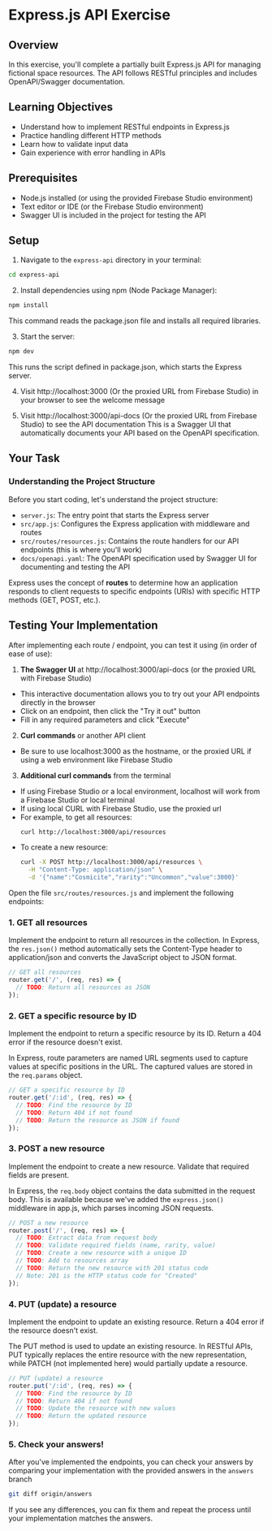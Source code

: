 # Express.js API Exercise

## Overview

In this exercise, you'll complete a partially built Express.js API for managing fictional space resources. The API follows RESTful principles and includes OpenAPI/Swagger documentation.

## Learning Objectives

- Understand how to implement RESTful endpoints in Express.js
- Practice handling different HTTP methods
- Learn how to validate input data
- Gain experience with error handling in APIs

## Prerequisites

- Node.js installed (or using the provided Firebase Studio environment)
- Text editor or IDE (or the Firebase Studio environment)
- Swagger UI is included in the project for testing the API

## Setup

1. Navigate to the `express-api` directory in your terminal:
  ```bash
  cd express-api
  ```

2. Install dependencies using npm (Node Package Manager):
  ```bash
  npm install
  ```
  This command reads the package.json file and installs all required libraries.

3. Start the server:
  ```bash
  npm dev
  ```
  This runs the script defined in package.json, which starts the Express server.

4. Visit http://localhost:3000 (Or the proxied URL from Firebase Studio) in your browser to see the welcome message

5. Visit http://localhost:3000/api-docs (Or the proxied URL from Firebase Studio) to see the API documentation
  This is a Swagger UI that automatically documents your API based on the OpenAPI specification.

## Your Task

### Understanding the Project Structure

Before you start coding, let's understand the project structure:

- `server.js`: The entry point that starts the Express server
- `src/app.js`: Configures the Express application with middleware and routes
- `src/routes/resources.js`: Contains the route handlers for our API endpoints (this is where you'll work)
- `docs/openapi.yaml`: The OpenAPI specification used by Swagger UI for documenting and testing the API

Express uses the concept of **routes** to determine how an application responds to client requests to specific endpoints (URIs) with specific HTTP methods (GET, POST, etc.).

## Testing Your Implementation

After implementing each route / endpoint, you can test it using (in order of ease of use):

1. **The Swagger UI** at http://localhost:3000/api-docs (or the proxied URL with Firebase Studio)
  - This interactive documentation allows you to try out your API endpoints directly in the browser
  - Click on an endpoint, then click the "Try it out" button
  - Fill in any required parameters and click "Execute"

2. **Curl commands** or another API client
  - Be sure to use localhost:3000 as the hostname, or the proxied URL if using a web environment like Firebase Studio

3. **Additional curl commands** from the terminal
  - If using Firebase Studio or a local environment, localhost will work from a Firebase Studio or local terminal
  - If using local CURL with Firebase Studio, use the proxied url
  - For example, to get all resources:
    ```bash 
    curl http://localhost:3000/api/resources
    ```
  - To create a new resource:
    ```bash
    curl -X POST http://localhost:3000/api/resources \
      -H "Content-Type: application/json" \
      -d '{"name":"Cosmicite","rarity":"Uncommon","value":3000}'
    ```

Open the file `src/routes/resources.js` and implement the following endpoints:

### 1. GET all resources

Implement the endpoint to return all resources in the collection. In Express, the `res.json()` method automatically sets the Content-Type header to application/json and converts the JavaScript object to JSON format.

```javascript
// GET all resources
router.get('/', (req, res) => {
  // TODO: Return all resources as JSON
});
```

### 2. GET a specific resource by ID

Implement the endpoint to return a specific resource by its ID. Return a 404 error if the resource doesn't exist.

In Express, route parameters are named URL segments used to capture values at specific positions in the URL. The captured values are stored in the `req.params` object.

```javascript
// GET a specific resource by ID
router.get('/:id', (req, res) => {
  // TODO: Find the resource by ID
  // TODO: Return 404 if not found
  // TODO: Return the resource as JSON if found
});
```

### 3. POST a new resource

Implement the endpoint to create a new resource. Validate that required fields are present.

In Express, the `req.body` object contains the data submitted in the request body. This is available because we've added the `express.json()` middleware in app.js, which parses incoming JSON requests.

```javascript
// POST a new resource
router.post('/', (req, res) => {
  // TODO: Extract data from request body
  // TODO: Validate required fields (name, rarity, value)
  // TODO: Create a new resource with a unique ID
  // TODO: Add to resources array
  // TODO: Return the new resource with 201 status code
  // Note: 201 is the HTTP status code for "Created"
});
```

### 4. PUT (update) a resource

Implement the endpoint to update an existing resource. Return a 404 error if the resource doesn't exist.

The PUT method is used to update an existing resource. In RESTful APIs, PUT typically replaces the entire resource with the new representation, while PATCH (not implemented here) would partially update a resource.

```javascript
// PUT (update) a resource
router.put('/:id', (req, res) => {
  // TODO: Find the resource by ID
  // TODO: Return 404 if not found
  // TODO: Update the resource with new values
  // TODO: Return the updated resource
});
```


### 5. Check your answers!

After you've implemented the endpoints, you can check your answers by comparing your implementation with the provided answers in the `answers` branch

```bash
git diff origin/answers
```

If you see any differences, you can fix them and repeat the process until your implementation matches the answers.

